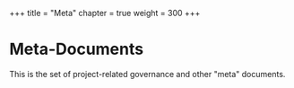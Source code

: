 +++
title = "Meta"
chapter = true
weight = 300
+++

# Meta-Documents #

This is the set of project-related governance and other "meta" documents.

